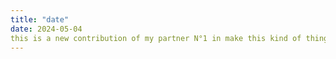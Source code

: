 ```yaml
---
title: "date"
date: 2024-05-04
this is a new contribution of my partner N°1 in make this kind of thing i talk about dates
---
```

